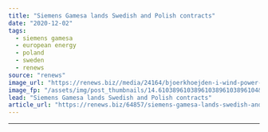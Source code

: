 ```yaml
---
title: "Siemens Gamesa lands Swedish and Polish contracts"
date: "2020-12-02"
tags: 
  - siemens gamesa
  - european energy
  - poland
  - sweden
  - renews
source: "renews"
image_url: "https://renews.biz//media/24164/bjoerkhoejden-i-wind-power-plant.jpg?mode=crop&width=770&heightratio=0.6103896103896103896103896104&slimmage=true"
image_fp: "/assets/img/post_thumbnails/14.6103896103896103896103896104&slimmage=true"
lead: "Siemens Gamesa lands Swedish and Polish contracts"
article_url: "https://renews.biz/64857/siemens-gamesa-lands-swedish-and-polish-contracts/"
---
```


---
